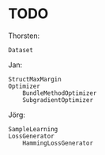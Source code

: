 TODO
====

Thorsten:

	Dataset

Jan:

	StructMaxMargin
	Optimizer
		BundleMethodOptimizer
		SubgradientOptimizer

Jörg:

	SampleLearning
	LossGenerator
		HammingLossGenerator
